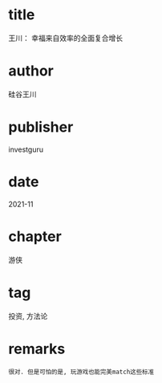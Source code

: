 # title
王川： 幸福来自效率的全面复合增长

# author
硅谷王川

# publisher
investguru

# date
2021-11

# chapter
游侠

# tag
投资, 方法论

# remarks
`很对. 但是可怕的是, 玩游戏也能完美match这些标准`
